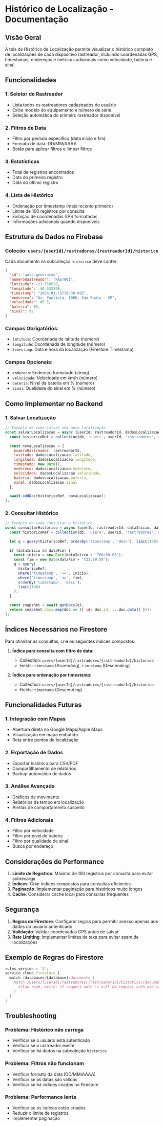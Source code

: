 # Histórico de Localização - Documentação

## Visão Geral

A tela de Histórico de Localização permite visualizar o histórico completo de localizações de cada dispositivo rastreador, incluindo coordenadas GPS, timestamps, endereços e métricas adicionais como velocidade, bateria e sinal.

## Funcionalidades

### 1. Seletor de Rastreador
- Lista todos os rastreadores cadastrados do usuário
- Exibe modelo do equipamento e número de série
- Seleção automática do primeiro rastreador disponível

### 2. Filtros de Data
- Filtro por período específico (data início e fim)
- Formato de data: DD/MM/AAAA
- Botão para aplicar filtros e limpar filtros

### 3. Estatísticas
- Total de registros encontrados
- Data do primeiro registro
- Data do último registro

### 4. Lista de Histórico
- Ordenação por timestamp (mais recente primeiro)
- Limite de 100 registros por consulta
- Exibição de coordenadas GPS formatadas
- Informações adicionais quando disponíveis

## Estrutura de Dados no Firebase

### Coleção: `users/{userId}/rastradores/{rastreadorId}/historico`

Cada documento na subcoleção `historico` deve conter:

```json
{
  "id": "auto-generated",
  "numeroRastreador": "RAST001",
  "latitude": -23.550520,
  "longitude": -46.633308,
  "timestamp": "2024-01-15T10:30:00Z",
  "endereco": "Av. Paulista, 1000, São Paulo - SP",
  "velocidade": 45.5,
  "bateria": 85,
  "sinal": 92
}
```

### Campos Obrigatórios:
- `latitude`: Coordenada de latitude (número)
- `longitude`: Coordenada de longitude (número)
- `timestamp`: Data e hora da localização (Firestore Timestamp)

### Campos Opcionais:
- `endereco`: Endereço formatado (string)
- `velocidade`: Velocidade em km/h (número)
- `bateria`: Nível da bateria em % (número)
- `sinal`: Qualidade do sinal em % (número)

## Como Implementar no Backend

### 1. Salvar Localização
```javascript
// Exemplo de como salvar uma nova localização
const salvarLocalizacao = async (userId, rastreadorId, dadosLocalizacao) => {
  const historicoRef = collection(db, 'users', userId, 'rastradores', rastreadorId, 'historico');
  
  const novaLocalizacao = {
    numeroRastreador: rastreadorId,
    latitude: dadosLocalizacao.latitude,
    longitude: dadosLocalizacao.longitude,
    timestamp: new Date(),
    endereco: dadosLocalizacao.endereco,
    velocidade: dadosLocalizacao.velocidade,
    bateria: dadosLocalizacao.bateria,
    sinal: dadosLocalizacao.sinal
  };
  
  await addDoc(historicoRef, novaLocalizacao);
};
```

### 2. Consultar Histórico
```javascript
// Exemplo de como consultar o histórico
const consultarHistorico = async (userId, rastreadorId, dataInicio, dataFim) => {
  const historicoRef = collection(db, 'users', userId, 'rastradores', rastreadorId, 'historico');
  
  let q = query(historicoRef, orderBy('timestamp', 'desc'), limit(100));
  
  if (dataInicio && dataFim) {
    const inicio = new Date(dataInicio + 'T00:00:00');
    const fim = new Date(dataFim + 'T23:59:59');
    q = query(
      historicoRef,
      where('timestamp', '>=', inicio),
      where('timestamp', '<=', fim),
      orderBy('timestamp', 'desc'),
      limit(100)
    );
  }
  
  const snapshot = await getDocs(q);
  return snapshot.docs.map(doc => ({ id: doc.id, ...doc.data() }));
};
```

## Índices Necessários no Firestore

Para otimizar as consultas, crie os seguintes índices compostos:

1. **Índice para consulta com filtro de data:**
   - Collection: `users/{userId}/rastradores/{rastreadorId}/historico`
   - Fields: `timestamp` (Ascending), `timestamp` (Descending)

2. **Índice para ordenação por timestamp:**
   - Collection: `users/{userId}/rastradores/{rastreadorId}/historico`
   - Fields: `timestamp` (Descending)

## Funcionalidades Futuras

### 1. Integração com Mapas
- Abertura direta no Google Maps/Apple Maps
- Visualização em mapa embutido
- Rota entre pontos de localização

### 2. Exportação de Dados
- Exportar histórico para CSV/PDF
- Compartilhamento de relatórios
- Backup automático de dados

### 3. Análise Avançada
- Gráficos de movimento
- Relatórios de tempo em localização
- Alertas de comportamento suspeito

### 4. Filtros Adicionais
- Filtro por velocidade
- Filtro por nível de bateria
- Filtro por qualidade de sinal
- Busca por endereço

## Considerações de Performance

1. **Limite de Registros**: Máximo de 100 registros por consulta para evitar sobrecarga
2. **Índices**: Criar índices compostos para consultas eficientes
3. **Paginação**: Implementar paginação para históricos muito longos
4. **Cache**: Considerar cache local para consultas frequentes

## Segurança

1. **Regras do Firestore**: Configurar regras para permitir acesso apenas aos dados do usuário autenticado
2. **Validação**: Validar coordenadas GPS antes de salvar
3. **Rate Limiting**: Implementar limites de taxa para evitar spam de localizações

## Exemplo de Regras do Firestore

```javascript
rules_version = '2';
service cloud.firestore {
  match /databases/{database}/documents {
    match /users/{userId}/rastradores/{rastreadorId}/historico/{document} {
      allow read, write: if request.auth != null && request.auth.uid == userId;
    }
  }
}
```

## Troubleshooting

### Problema: Histórico não carrega
- Verificar se o usuário está autenticado
- Verificar se o rastreador existe
- Verificar se há dados na subcoleção `historico`

### Problema: Filtros não funcionam
- Verificar formato da data (DD/MM/AAAA)
- Verificar se as datas são válidas
- Verificar se há índices criados no Firestore

### Problema: Performance lenta
- Verificar se os índices estão criados
- Reduzir o limite de registros
- Implementar paginação

